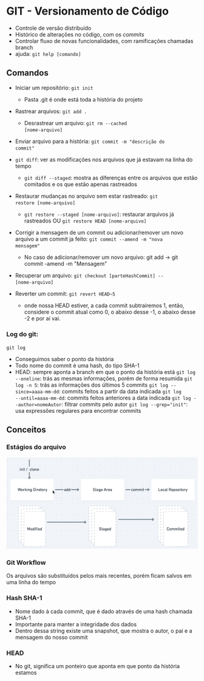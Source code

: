 # GIT - Versionamento de Código
- Controle de versão distribuído
- Histórico de alterações no código, com os <i>commits</i>
- Controlar fluxo de novas funcionalidades, com ramificações chamadas </i>branch</i>
- ajuda: <code>git help [comando]</code>

## Comandos

- Iniciar um repositório: <code>git init</code>
  - Pasta .git é onde está toda a história do projeto

- Rastrear arquivos: <code>git add .</code>
  - Desrastrear um arquivo: <code>git rm --cached [nome-arquivo]</code>

- Enviar arquivo para a história: <code>git commit -m "descrição do commit"</code>

- <code>git diff</code>: ver as modificações nos arquivos que já estavam na linha do tempo
  - <code>git diff --staged</code>: mostra as diferenças entre os arquivos que estão comitados e os que estão apenas rastreados

- Restaurar mudanças no arquivo sem estar rastreado: <code>git restore [nome-arquivo]</code>
  - <code>git restore --staged [nome-arquivo]</code>: restaurar arquivos já rastreados OU <code>git restore HEAD [nome-arquivo]</code>

- Corrigir a mensagem de um commit ou adicionar/remover um novo arquivo a um commit ja feito: <code>git commit --amend -m "nova mensagem"</code>
  - No caso de adicionar/remover um novo arquivo: git add -> git commit -amend -m "Mensagem"

- Recuperar um arquivo: <code>git checkout [parteHashCommit] -- [nome-arquivo]</code>

- Reverter um commit: <code>git revert HEAD~5</code>
  - onde nossa HEAD estiver, a cada commit subtrairemos 1, então, considere o commit atual como 0, o abaixo desse -1, o abaixo desse -2 e por aí vai.

### Log do git: 
<code>git log</code>
-  Conseguimos saber o ponto da história
  - Todo nome do commit é uma hash, do tipo SHA-1
  - HEAD: sempre aponta a branch em que o ponto da história está
<code>git log --oneline</code>: trás as mesmas informações, porém de forma resumida
<code>git log -n 5</code>: trás as informações dos últimos 5 commits
<code>git log --since=aaaa-mm-dd</code>: commits feitos a partir da data indicada
<code>git log --until=aaaa-mm-dd</code>: commits feitos anteriores a data indicada
<code>git log --author=nomeAutor</code>: filtrar commits pelo autor
<code>git log --grep="init"</code>: usa expressões regulares para encontrar commits

## Conceitos

### Estágios do arquivo
<img src="./images/estagio_arquivos.png" />

### Git Workflow
Os arquivos são substituídos pelos mais recentes, porém ficam salvos em uma linha do tempo

### Hash SHA-1
- Nome dado à cada commit, que é dado através de uma hash chamada SHA-1
- Importante para manter a integridade dos dados
- Dentro dessa string existe uma snapshot, que mostra o autor, o pai e a mensagem do nosso commit

### HEAD
- No git, significa um ponteiro que aponta em que ponto da história estamos
